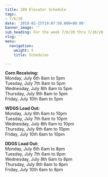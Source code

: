 ```yaml
---
title: 289 Elevator Schedule
tags:
- 7/6/20
date: '2018-02-25T19:07:50.000+00:00'
banner_image: ''
sub_heading: For the week 7/6/20 thru 7/10/20
slug: ''
menu:
  navigation:
    weight: 5
    title: Schedules

---
```

**Corn Receiving:**  
Monday, July 6th        8am to 5pm  
Tuesday, July 7th        8am to 5pm  
Wednesday, July 8th   8am to 5pm  
Thursday, July 9th       8am to 5pm  
Friday, July 10th          8am to 5pm

**WDGS Load Out:**  
Monday, July 6th        6am to 10pm  
Tuesday, July 7th        6am to 10pm  
Wednesday, July 8th   6am to 10pm  
Thursday, July 9th       6am to 10pm  
Friday, July 10th          6am to 10pm

**DDGS Load Out:**  
Monday, July 6th        6am to 8pm  
Tuesday, July 7th        6am to 8pm  
Wednesday, July 8th   6am to 8pm  
Thursday, July 9th       6am to 8pm  
Friday, July 10th          6am to 8pm